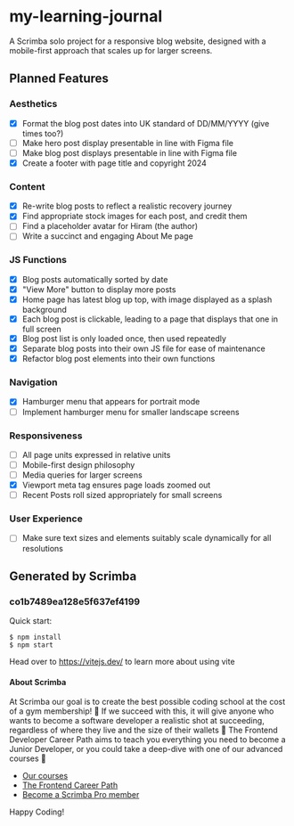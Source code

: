 # my-learning-journal

A Scrimba solo project for a responsive blog website, designed with a mobile-first approach that scales up for larger screens.

## Planned Features

### Aesthetics

-   [x] Format the blog post dates into UK standard of DD/MM/YYYY (give times too?)
-   [ ] Make hero post display presentable in line with Figma file
-   [ ] Make blog post displays presentable in line with Figma file
-   [x] Create a footer with page title and copyright 2024

### Content

-   [x] Re-write blog posts to reflect a realistic recovery journey
-   [x] Find appropriate stock images for each post, and credit them
-   [ ] Find a placeholder avatar for Hiram (the author)
-   [ ] Write a succinct and engaging About Me page

### JS Functions

-   [x] Blog posts automatically sorted by date
-   [x] "View More" button to display more posts
-   [x] Home page has latest blog up top, with image displayed as a splash background
-   [x] Each blog post is clickable, leading to a page that displays that one in full screen
-   [x] Blog post list is only loaded once, then used repeatedly
-   [x] Separate blog posts into their own JS file for ease of maintenance
-   [x] Refactor blog post elements into their own functions

### Navigation

-   [x] Hamburger menu that appears for portrait mode
-   [ ] Implement hamburger menu for smaller landscape screens

### Responsiveness

-   [ ] All page units expressed in relative units
-   [ ] Mobile-first design philosophy
-   [ ] Media queries for larger screens
-   [x] Viewport meta tag ensures page loads zoomed out
-   [ ] Recent Posts roll sized appropriately for small screens

### User Experience

-   [ ] Make sure text sizes and elements suitably scale dynamically for all resolutions

## Generated by Scrimba

### co1b7489ea128e5f637ef4199

Quick start:

```
$ npm install
$ npm start
```

Head over to https://vitejs.dev/ to learn more about using vite

#### About Scrimba

At Scrimba our goal is to create the best possible coding school at the cost of a gym membership! 💜
If we succeed with this, it will give anyone who wants to become a software developer a realistic shot at succeeding, regardless of where they live and the size of their wallets 🎉
The Frontend Developer Career Path aims to teach you everything you need to become a Junior Developer, or you could take a deep-dive with one of our advanced courses 🚀

-   [Our courses](https://scrimba.com/allcourses)
-   [The Frontend Career Path](https://scrimba.com/learn/frontend)
-   [Become a Scrimba Pro member](https://scrimba.com/pricing)

Happy Coding!

